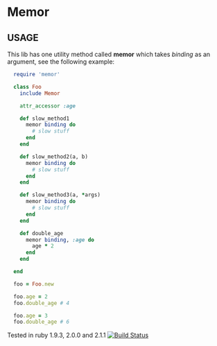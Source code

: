 # Memor

## USAGE
This lib has one utility method called **memor** which takes *binding* as an
 argument, see the following example:

``` ruby
  require 'memor'

  class Foo
    include Memor

    attr_accessor :age

    def slow_method1
      memor binding do
        # slow stuff
      end
    end

    def slow_method2(a, b)
      memor binding do
        # slow stuff
      end
    end

    def slow_method3(a, *args)
      memor binding do
        # slow stuff
      end
    end

    def double_age
      memor binding, :age do
        age * 2
      end
    end

  end

  foo = Foo.new

  foo.age = 2
  foo.double_age # 4

  foo.age = 3
  foo.double_age # 6
```

Tested in ruby 1.9.3, 2.0.0 and 2.1.1
[![Build Status](https://secure.travis-ci.org/Aaron2Ti/memor.png)](http://travis-ci.org/Aaron2Ti/memor)
